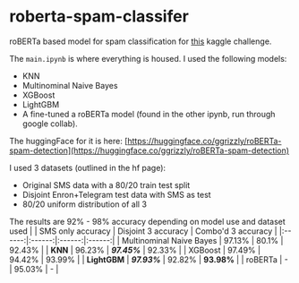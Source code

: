 # roberta-spam-classifer
roBERTa based model for spam classification for [this](https://www.kaggle.com/datasets/mariumfaheem666/spam-sms-classification-using-nlp) kaggle challenge.

The `main.ipynb` is where everything is housed. I used the following models:
- KNN
- Multinominal Naive Bayes
- XGBoost
- LightGBM
- A fine-tuned a roBERTa model (found in the other ipynb, run through google collab).

The huggingFace for it is here: [https://huggingface.co/ggrizzly/roBERTa-spam-detection](https://huggingface.co/ggrizzly/roBERTa-spam-detection)

I used 3 datasets (outlined in the hf page):
- Original SMS data with a 80/20 train test split
- Disjoint Enron+Telegram test data with SMS as test
- 80/20 uniform distribution of all 3

The results are 92% - 98% accuracy depending on model use and dataset used
| | SMS only accuracy | Disjoint 3 accuracy | Combo'd 3 accuracy |
|:------:|:------:|:------:|:------:|
| Multinominal Naive Bayes | 97.13% | 80.1% | 92.43% |
| **KNN** | 96.23% | ***97.45%*** | 92.33% |
| XGBoost | 97.49% | 94.42% | 93.99% |
| **LightGBM** | ***97.93%*** | 92.82% | **93.98%** |
| roBERTa | - | 95.03% | - |
